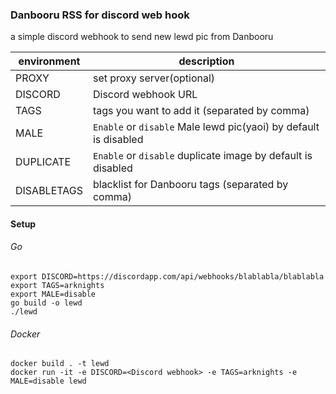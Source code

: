 ### Danbooru RSS for discord web hook
a simple discord webhook to send new lewd pic from Danbooru

| environment  | description  |
|--------------|--------------|
|PROXY         | set proxy server(optional) |
|DISCORD       | Discord webhook URL |
|TAGS          | tags you want to add it (separated by comma) |
|MALE          | `Enable` or `disable` Male lewd pic(yaoi) by default is disabled |
|DUPLICATE     | `Enable` or `disable` duplicate image by default is disabled |
|DISABLETAGS   | blacklist for Danbooru tags (separated by comma) |  

#### Setup

###### Go
```
export DISCORD=https://discordapp.com/api/webhooks/blablabla/blablabla
export TAGS=arknights
export MALE=disable
go build -o lewd 
./lewd
```

###### Docker
```
docker build . -t lewd
docker run -it -e DISCORD=<Discord webhook> -e TAGS=arknights -e MALE=disable lewd
```
